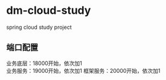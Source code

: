 # dm-cloud-study
spring cloud study project

## 端口配置
业务底层：18000开始，依次加1   
业务服务：19000开始，依次加1
框架服务：20000开始，依次加1
